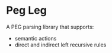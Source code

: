 Peg Leg
=======

A PEG parsing library that supports:
- semantic actions
- direct and indirect left recursive rules

